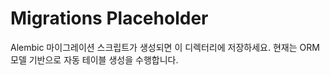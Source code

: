 # Migrations Placeholder

Alembic 마이그레이션 스크립트가 생성되면 이 디렉터리에 저장하세요. 현재는 ORM 모델 기반으로 자동 테이블 생성을 수행합니다.